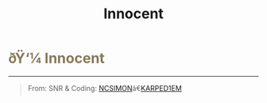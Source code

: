 ﻿---
lang: en-US
title: Innocent
prev: Executioner
next: Jester
---

# <font color="#887a59">ðŸ‘¼ <b>Innocent</b></font> <Badge text="Evil" type="tip" vertical="middle"/>
---

> From: SNR & Coding: [NCSIMON](https://github.com/NCSIMON)ã€[KARPED1EM](https://github.com/KARPED1EM)
